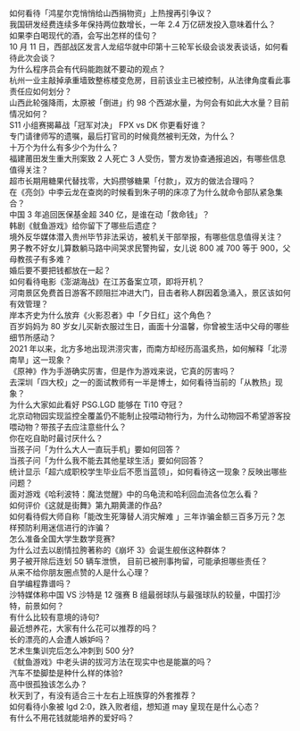 如何看待「鸿星尔克悄悄给山西捐物资」上热搜再引争议？  
我国研发经费连续多年保持两位数增长，一年 2.4 万亿研发投入意味着什么？  
如果李白喝现代的酒，会写出怎样的佳句？  
10 月 11 日，西部战区发言人龙绍华就中印第十三轮军长级会谈发表谈话，如何看待此次会谈？  
为什么程序员会有代码能跑就不要动的观点？  
杭州一业主敲掉承重墙致整栋楼变危房，目前该业主已被控制，从法律角度看此事责任应如何划分？  
山西此轮强降雨，太原被「倒进」约 98 个西湖水量，为何会有如此大水量？目前情况如何？  
S11 小组赛揭幕战「冠军对决」 FPX vs DK 你更看好谁？  
专门请律师写的遗嘱，最后打官司的时候竟然被判无效，为什么？  
十万个为什么有多少个为什么？  
福建莆田发生重大刑案致 2 人死亡 3 人受伤，警方发协查通报追凶，有哪些信息值得关注？  
超市长期用糖果代替找零，大妈攒够糖果「付款」，双方的做法合理吗？  
在《亮剑》中李云龙在查岗的时候看到朱子明的床凉了为什么就命令部队紧急集合？  
中国 3 年追回医保基金超 340 亿，是谁在动「救命钱」？  
韩剧《鱿鱼游戏》给你留下了哪些后遗症？  
境外反华媒体潜入贵州毕节非法采访，被机关干部举报，有哪些信息值得关注？  
男子教不好女儿算数躺马路中间哭求民警拘留，女儿说 800 减 700 等于 900，父母教孩子有多难？  
婚后要不要把钱都放在一起？  
如何看待电影《澎湖海战》在江苏备案立项，即将开机？  
河南景区免费首日游客不顾阻拦冲进大门，目击者称人群因着急涌入，景区该如何有效管理？  
岸本齐史为什么放弃《火影忍者》中「夕日红」这个角色？  
百岁妈妈为 80 岁女儿买新衣服过生日，画面十分温馨，你曾被生活中父母的哪些细节所感动？  
2021 年以来，北方多地出现洪涝灾害，而南方却经历高温炙热，如何解释「北涝南旱」这一现象？  
《原神》作为手游确实厉害，但是作为游戏来说，它真的厉害吗？  
去深圳「四大校」之一的面试教师有一半是博士，如何看待当前的「从教热」现象？  
为什么大家如此看好 PSG.LGD 能够在 Ti10 夺冠？  
北京动物园实现监控全覆盖仍不能制止投喂动物行为，为什么动物园不希望游客投喂动物？带孩子去应注意些什么？  
你在吃自助时最讨厌什么？  
当孩子问「为什么大人一直玩手机」要如何回答？  
当孩子问「为什么我不能去其他星球生活」要如何回答？  
统计显示「超六成职校学生毕业后不愿当蓝领」，如何看待这一现象？反映出哪些问题？  
面对游戏《哈利波特：魔法觉醒》中的乌龟流和哈利回血流各位怎么看？  
如何评价《这就是街舞》第九期黄潇的作品?  
如何看待假大师自称「能改生死簿替人消灾解难 」三年诈骗金额三百多万元？怎样预防利用迷信进行的诈骗？  
怎么准备全国大学生数学竞赛?  
为什么过去以剧情拉胯著称的《崩坏 3》会诞生舰伥这种群体？  
男子被开除后连划 50 辆车泄愤， 目前已被刑事拘留，可能承担哪些责任？  
从来不给你朋友圈点赞的人是什么心理？  
自学编程靠谱吗？  
沙特媒体称中国 VS 沙特是 12 强赛 B 组最弱球队与最强球队的较量，中国打沙特，前景如何？  
有什么比较有意境的诗句?  
最近想养花，大家有什么花可以推荐的吗？  
长的漂亮的人会遭人嫉妒吗？  
艺术生集训完后怎么冲刺到 500 分?  
《鱿鱼游戏》中老头讲的拔河方法在现实中也是能赢的吗？  
汽车不垫脚垫是种什么样的体验?  
高中很孤独该怎么办？  
秋天到了，有没有适合三十左右上班族穿的外套推荐？  
如何看待小象被 lgd 2:0，跌入败者组，想知道 may 皇现在是什么心态？  
有什么不用花钱就能培养的爱好吗？  

